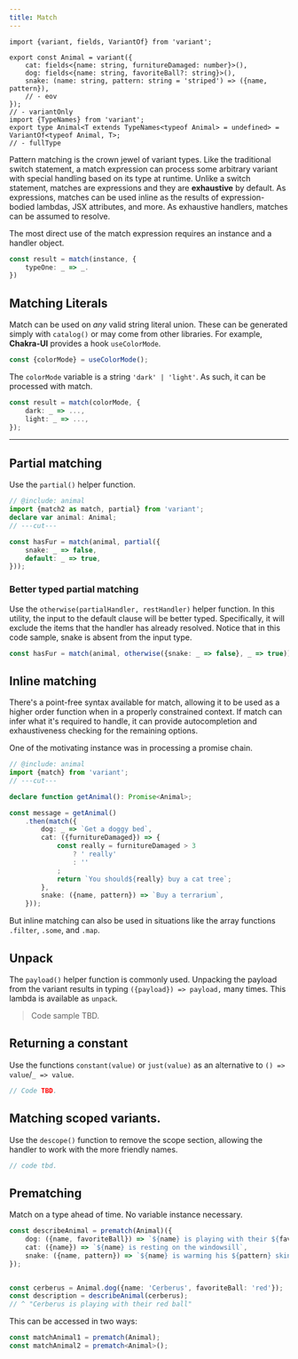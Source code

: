 ```yaml
---
title: Match
---
```

```twoslash include animal
import {variant, fields, VariantOf} from 'variant';

export const Animal = variant({
    cat: fields<{name: string, furnitureDamaged: number}>(),
    dog: fields<{name: string, favoriteBall?: string}>(),
    snake: (name: string, pattern: string = 'striped') => ({name, pattern}),
    // - eov
});
// - variantOnly
import {TypeNames} from 'variant';
export type Animal<T extends TypeNames<typeof Animal> = undefined> = VariantOf<typeof Animal, T>;
// - fullType
```

Pattern matching is the crown jewel of variant types. Like the traditional switch statement, a match expression can process some arbitrary variant with special handling based on its type at runtime. Unlike a switch statement, matches are expressions and they are **exhaustive** by default. As expressions, matches can be used inline as the results of expression-bodied lambdas, JSX attributes, and more. As exhaustive handlers, matches can be assumed to resolve. 

The most direct use of the match expression requires an instance and a handler object.

```ts
const result = match(instance, {
    typeOne: _ => _.
})
```


## Matching Literals

Match can be used on *any* valid string literal union. These can be generated simply with `catalog()` or may come from other libraries. For example, **Chakra-UI** provides a hook `useColorMode`.

```ts
const {colorMode} = useColorMode();
```

The `colorMode` variable is a string `'dark' | 'light'`. As such, it can be processed with match.

```ts
const result = match(colorMode, {
    dark: _ => ...,
    light: _ => ...,
});
```

****

## Partial matching

Use the `partial()` helper function.

```ts twoslash
// @include: animal
import {match2 as match, partial} from 'variant';
declare var animal: Animal;
// ---cut---

const hasFur = match(animal, partial({
    snake: _ => false,
    default: _ => true,
}));
```
### Better typed partial matching

Use the `otherwise(partialHandler, restHandler)` helper function. In this utility, the input to the default clause will be better typed. Specifically, it will exclude the items that the handler has already resolved. Notice that in this code sample, snake is absent from the input type.

```ts
const hasFur = match(animal, otherwise({snake: _ => false}, _ => true));
```

## Inline matching

There's a point-free syntax available for match, allowing it to be used as a higher order function when in a properly constrained context. If match can infer what it's required to handle, it can provide autocompletion and exhaustiveness checking for the remaining options.

One of the motivating instance was in processing a promise chain. 

```ts twoslash
// @include: animal
import {match} from 'variant';
// ---cut---

declare function getAnimal(): Promise<Animal>;

const message = getAnimal()
    .then(match({
        dog: _ => `Get a doggy bed`,
        cat: ({furnitureDamaged}) => {
            const really = furnitureDamaged > 3
                ? ' really'
                : ''
            ;
            return `You should${really} buy a cat tree`;
        },
        snake: ({name, pattern}) => `Buy a terrarium`,
    }));
```

But inline matching can also be used in situations like the array functions `.filter`, `.some`, and `.map`.

## Unpack

The `payload()` helper function is commonly used. Unpacking the payload from the variant results in typing `({payload}) => payload,` many times. This lambda is available as `unpack`.

> Code sample TBD.

## Returning a constant

Use the functions `constant(value)` or `just(value)` as an alternative to `() => value`/`_ => value`.

```ts
// Code TBD.

```
## Matching scoped variants.

Use the `descope()` function to remove the scope section, allowing the handler to work with the more friendly names.

```ts
// code tbd.
```

## Prematching

Match on a type ahead of time. No variable instance necessary. 

```ts
const describeAnimal = prematch(Animal)({
    dog: ({name, favoriteBall}) => `${name} is playing with their ${favoriteBall} ball`,
    cat: ({name}) => `${name} is resting on the windowsill`,
    snake: ({name, pattern}) => `${name} is warming his ${pattern} skin against the light`,
});


const cerberus = Animal.dog({name: 'Cerberus', favoriteBall: 'red'});
const description = describeAnimal(cerberus);
// ^ "Cerberus is playing with their red ball"
```

This can be accessed in two ways:

```ts
const matchAnimal1 = prematch(Animal);
const matchAnimal2 = prematch<Animal>();
```
